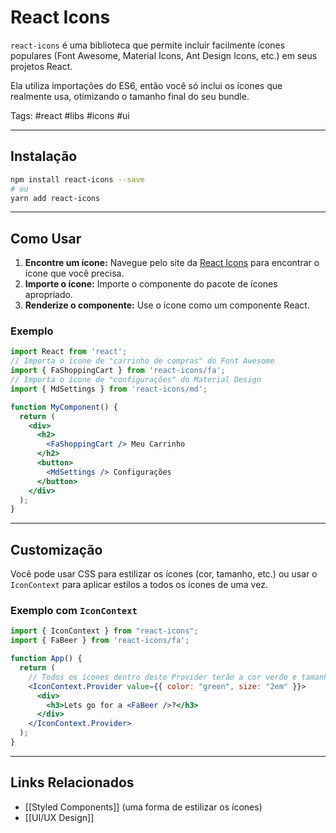 # React Icons

`react-icons` é uma biblioteca que permite incluir facilmente ícones populares (Font Awesome, Material Icons, Ant Design Icons, etc.) em seus projetos React.

Ela utiliza importações do ES6, então você só inclui os ícones que realmente usa, otimizando o tamanho final do seu bundle.

Tags: #react #libs #icons #ui

---

## Instalação

```bash
npm install react-icons --save
# ou
yarn add react-icons
```

---

## Como Usar

1.  **Encontre um ícone:** Navegue pelo site da [React Icons](https://react-icons.github.io/react-icons/) para encontrar o ícone que você precisa.
2.  **Importe o ícone:** Importe o componente do pacote de ícones apropriado.
3.  **Renderize o componente:** Use o ícone como um componente React.

### Exemplo

```jsx
import React from 'react';
// Importa o ícone de "carrinho de compras" do Font Awesome
import { FaShoppingCart } from 'react-icons/fa';
// Importa o ícone de "configurações" do Material Design
import { MdSettings } from 'react-icons/md';

function MyComponent() {
  return (
    <div>
      <h2>
        <FaShoppingCart /> Meu Carrinho
      </h2>
      <button>
        <MdSettings /> Configurações
      </button>
    </div>
  );
}
```

---

## Customização

Você pode usar CSS para estilizar os ícones (cor, tamanho, etc.) ou usar o `IconContext` para aplicar estilos a todos os ícones de uma vez.

### Exemplo com `IconContext`

```jsx
import { IconContext } from "react-icons";
import { FaBeer } from 'react-icons/fa';

function App() {
  return (
    // Todos os ícones dentro deste Provider terão a cor verde e tamanho 2em
    <IconContext.Provider value={{ color: "green", size: "2em" }}>
      <div>
        <h3>Lets go for a <FaBeer />?</h3>
      </div>
    </IconContext.Provider>
  );
}
```

---

## Links Relacionados

- [[Styled Components]] (uma forma de estilizar os ícones)
- [[UI/UX Design]]
